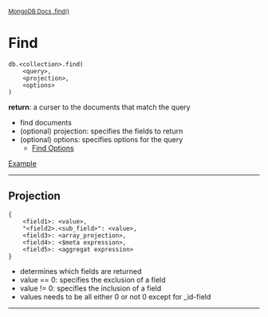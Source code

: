 <sup>[MongoDB Docs .find()](https://www.mongodb.com/docs/manual/reference/method/db.collection.find/)</sup>

# Find

```mongoDB
db.<collection>.find(
    <query>,
    <projection>,
    <options>
)
```

**return**: a curser to the documents that match the query

- find documents
- (optional) projection: specifies the fields to return
- (optional) options: specifies options for the query
  - [Find Options](https://mongodb.github.io/node-mongodb-native/4.0//interfaces/findoptions.html)

[Example](https://www.mongodb.com/docs/manual/reference/method/db.collection.find/#example)

---

## Projection

```mongoDB
{
    <field1>: <value>,
    "<field2>.<sub_field>": <value>,
    <field3>: <array_projection>,
    <field4>: <$meta expression>,
    <field5>: <aggregat expression>
}
```

- determines which fields are returned
- value == 0: specifies the exclusion of a field
- value != 0: specifies the inclusion of a field
- values needs to be all either 0 or not 0 except for _id-field

---
